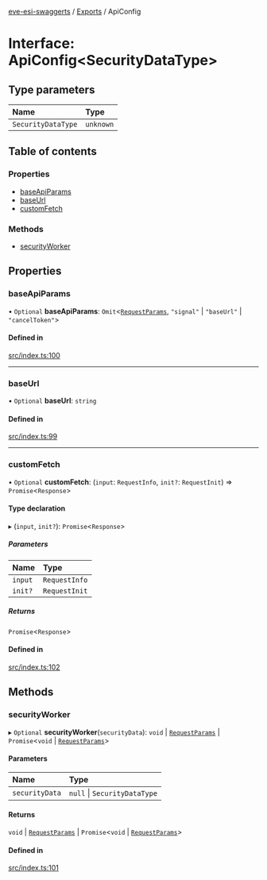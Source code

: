 [eve-esi-swaggerts](../README.md) / [Exports](../modules.md) / ApiConfig

# Interface: ApiConfig<SecurityDataType\>

## Type parameters

| Name | Type |
| :------ | :------ |
| `SecurityDataType` | `unknown` |

## Table of contents

### Properties

- [baseApiParams](ApiConfig.md#baseapiparams)
- [baseUrl](ApiConfig.md#baseurl)
- [customFetch](ApiConfig.md#customfetch)

### Methods

- [securityWorker](ApiConfig.md#securityworker)

## Properties

### baseApiParams

• `Optional` **baseApiParams**: `Omit`<[`RequestParams`](../modules.md#requestparams), ``"signal"`` \| ``"baseUrl"`` \| ``"cancelToken"``\>

#### Defined in

[src/index.ts:100](https://github.com/ballsten/eve-esi-swaggerts/blob/ec6a45d/src/index.ts#L100)

___

### baseUrl

• `Optional` **baseUrl**: `string`

#### Defined in

[src/index.ts:99](https://github.com/ballsten/eve-esi-swaggerts/blob/ec6a45d/src/index.ts#L99)

___

### customFetch

• `Optional` **customFetch**: (`input`: `RequestInfo`, `init?`: `RequestInit`) => `Promise`<`Response`\>

#### Type declaration

▸ (`input`, `init?`): `Promise`<`Response`\>

##### Parameters

| Name | Type |
| :------ | :------ |
| `input` | `RequestInfo` |
| `init?` | `RequestInit` |

##### Returns

`Promise`<`Response`\>

#### Defined in

[src/index.ts:102](https://github.com/ballsten/eve-esi-swaggerts/blob/ec6a45d/src/index.ts#L102)

## Methods

### securityWorker

▸ `Optional` **securityWorker**(`securityData`): `void` \| [`RequestParams`](../modules.md#requestparams) \| `Promise`<`void` \| [`RequestParams`](../modules.md#requestparams)\>

#### Parameters

| Name | Type |
| :------ | :------ |
| `securityData` | ``null`` \| `SecurityDataType` |

#### Returns

`void` \| [`RequestParams`](../modules.md#requestparams) \| `Promise`<`void` \| [`RequestParams`](../modules.md#requestparams)\>

#### Defined in

[src/index.ts:101](https://github.com/ballsten/eve-esi-swaggerts/blob/ec6a45d/src/index.ts#L101)
